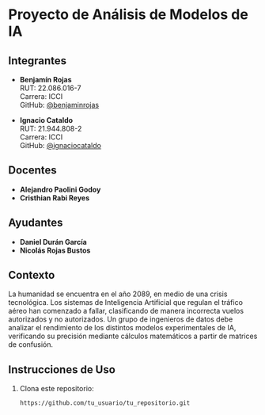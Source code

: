 # Proyecto de Análisis de Modelos de IA

## Integrantes

- **Benjamín Rojas**  
  RUT: 22.086.016-7  
  Carrera: ICCI  
  GitHub: [@benjaminrojas](https://github.com/BenjaminRojasA)

- **Ignacio Cataldo**  
  RUT: 21.944.808-2  
  Carrera: ICCI  
  GitHub: [@ignaciocataldo](https://github.com/ignaciocataldo)

## Docentes

- **Alejandro Paolini Godoy**
- **Cristhian Rabi Reyes**

## Ayudantes

- **Daniel Durán García**
- **Nicolás Rojas Bustos**

## Contexto

La humanidad se encuentra en el año 2089, en medio de una crisis tecnológica. Los sistemas de Inteligencia Artificial que regulan el tráfico aéreo han comenzado a fallar, clasificando de manera incorrecta vuelos autorizados y no autorizados. Un grupo de ingenieros de datos debe analizar el rendimiento de los distintos modelos experimentales de IA, verificando su precisión mediante cálculos matemáticos a partir de matrices de confusión.

## Instrucciones de Uso

1. Clona este repositorio:
   ```bash
   https://github.com/tu_usuario/tu_repositorio.git
